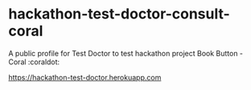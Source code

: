 # hackathon-test-doctor-consult-coral
A public profile for Test Doctor to test hackathon project
Book Button - Coral :coraldot: 

https://hackathon-test-doctor.herokuapp.com
